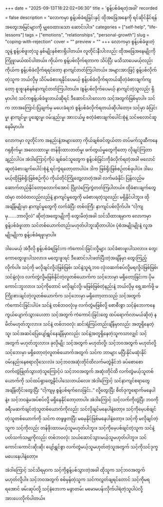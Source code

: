 +++
date = "2025-09-13T18:22:02+06:30"
title = 'စွန့်ပစ်ခံရတဲ့အခါ'
recorded = false
description = "လောကမှာ စွန့်ပစ်ခံရခြင်းနှင့် ထိုအခြေအနေကို ရင်ဆိုင်နိုင်ရန် အတွေးအမြင်များကို မျှဝေထားသော ဆောင်းပါး။"
categories = ["self-help", "life-lessons"]
tags = ["emotions", "relationships", "personal-growth"]
slug = "coping-with-rejection"
cover = ""
preview = ""
+++
လောကမှာ စွန့်ပစ်ခံဖူးတဲ့သူနဲ့ စွန့်ပစ်ဖူးတဲ့သူ နှစ်မျိုးနှစ်စားရှိပါတယ်။ လူတိုင်းနီးပါးလည်း ထိုအခြေအနေမျိုးကို ကြုံဖူးမယ်ထင်ပါတယ်။ ကိုယ်က စွန့်ပစ်လိုက်ရတာက သိပ်ပြီး မသိသာပေမယ့်လည်း ကိုယ်က စွန့်ပစ်ခံလိုက်ရရင်တော့ နာကျင်တတ်ကြပါတယ်။ အများအားဖြင့် စွန့်ပစ်လိုက်တဲ့သူက ဘယ်လိုမှ သိပ်မခံစားရနိုင်ပေမယ့် စွန့်ပစ်ခံလိုက်ရတယ်ဆိုတဲ့ခံစားချက်ကျတော့ စူးစူးနစ်နစ်နာကျင်တတ်ကြပါတယ်။ (စွန့်ပစ်လိုက်ပေမယ့် နာကျင်တဲ့သူလည်း ရှိမှာပါ။) သင်ကစွန့်ပစ်ခံဖူးတယ်ဆိုရင် ဒီဆောင်းပါးလေးက သင့်အတွက်ဖြစ်မှာပါ။ သင်က ဘာအကြောင်းပြချက်မှ မပေးခံရဘဲ စွန့်ပစ်ခံလိုက်ရတယ်ဆိုပါတော့။ သင့်မှာ ခံပြင်းမှု၊ နာကျင်မှု၊ ပူဆွေးမှု၊ ဝမ်းနည်းမှု၊ အားငယ်မှု စတဲ့ခံစားချက်ပေါင်းစုံနဲ့ သင်ဗလောင်ဆူနေမိမှာပါ။

လောကမှာ လူတိုင်းက အနည်းနဲ့အများတော့ ကိုယ်ချစ်ခင်တွယ်တာ တပ်မက်သူဆီကနေ ဂရုစိုက်မှု၊ အလေးထားမှု၊ တန်ဖိုးထားတတ်မှု၊ ဖက်တွယ်မှုတွေကိုတော့ လိုချင်ကြတာချည်းပါပဲ။ အဲဒါကြောင့်ကိုပဲ ချစ်ခင်သူတွေက စွန့်ပစ်ခြင်းကိုခံလိုက်ရတဲ့အခါ ဗလောင်ဆူတဲ့ခံစားချက်ပေါင်းစုံနဲ့ ရင်ကွဲရတော့တာပါပဲ။ ဒါက ဖြစ်ရိုးဖြစ်စဉ်တစ်ခုပါပဲ။ ဒါပေမယ့်ထိုဖြစ်ရိုးဖြစ်စဉ်ကိုပဲ ကိုယ်တိုင်ကြုံတွေ့လာတဲ့အခါ လက်မခံနိုင်၊ ပြန်လည်မဆောက်တည်နိုင်တော့လောက်အောင် ပြိုလဲကြေကွဲတတ်ကြပါတယ်။ ထိုခံစားချက်တွေထဲမှာ တဝဲ၀ဲတလည်လည်နဲ့ နာကျင်မှုတွေကို မခံစားရတဲ့သူလည်း မရှိနိုင်ပါဘူး။ ထိုအချိန်မျိုးမှာ နာကျင်မှုတွေကို လက်ခံပြီး တစ်ဝကြီး နာကျင်ပစ်လိုက်ပါ။ “ငါ့ကျမှ…….ဘာလို့လဲ” ဆိုတဲ့အတွေးမျိုးကို တွေးမိတဲ့အခါ သင်သိထားရမှာက လောကမှာ စွန့်ပစ်ခံဖူးတာ သင်တစ်ယောက်တည်းမဟုတ်ပါဘူးဆိုတာပါပဲ။ ပုံစံအမျိုးမျိုးနဲ့ လူအမျိုးမျိုးက စွန့်ပစ်ခံရဖူးမှာပါ။

ဒါပေမယ့် အဲဒီ့လို စွန့်ပစ်ခံရခြင်းက ကံကောင်းခြင်းလို့များ သင်ခံစားဖူးပါသလား။ တွေးကောတွေးဖူးပါသလား။
မတွေးဖူးရင် ဒီဆောင်းပါးဖတ်ပြီးတဲ့အချိန်မှာ တွေးကြည့်လိုက်ပါ။ သင့်ကို မလိုချင်လို့ပဲဖြစ်ဖြစ်၊ သင်နဲ့သူရဲ့ဘ၀ လုံးဝဆက်စပ်လို့မရလို့ပဲဖြစ်ဖြစ်၊ သင်နဲ့လုံး၀ လက်တွဲလို့မဖြစ်နိုင်တဲ့လူတစ်ယောက်က သင့်ဘေးမှာ မရှိတော့ခြင်းက ပိုမကောင်းဘူးလား။ သင့်ကိုတောင် မလိုချင်လို့၊ မဖြစ်ဖြစ်တဲ့နည်းနဲ့ ဘယ်လိုမှ ရှေ့ဆက်ဖို့ မကြိုးစားချင်တဲ့လူတစ်ယောက်က သင့်ဘေးမှာ မရှိတော့တာသည် သင့်အတွက် ကံကောင်းခြင်းပါပဲ။ သင်နဲ့ တစ်ဘဝလုံးမှ လက်တွဲမဖြစ်လို့ စောစီးစွာ သင့်နံဘေးကနေ ကွယ်ပျောက်သွားပေးတာ သင့်အတွက် ကံကောင်းခြင်းတွေ ထပ်ရောက်လာမယ်ဆိုတဲ့ နမိတ်မဟုတ်ဘူးလား။ သင်နဲ့ တစ်ဘဝလုံး ဆင်းရဲကြပ်တည်းချိန်မှာလည်း အတူရှိနေတဲ့သူ၊ သင်အဆင်ပြေပျော်ရွှင်နေချိန်မှာလည်း သင်နဲ့အတူရှိနေတဲ့သူကသာလျှင် သင့်အတွက် မဟုတ်ဘူးလား။ ခုလိုမျိုး သင့်အတွက် မဟုတ်လို့၊ သင့်ဘဝအတွက် မဟုတ်လို့ သင့်ဘေးမှာ မရှိတော့တဲ့လူတစ်ယောက်အတွက် သင်က ဘာများ မပြီးနိုင်မဆုံးနိုင် ဝမ်းနည်းနေစရာလိုသေးလဲ။ သင့်ဘဝအဆုံးတိုင်ထိလက်မတွဲနိုင်ဘဲ ခပ်စောစောလက်တွဲဖြုတ်သွားတဲ့သူကြောင့်ပဲ သင့်ဘဝအတွက် အဆုံးတိုင်ထိ လက်တွဲမယ့်သူတစ်ယောက်ကို သင်ထပ်ရှာတွေ့နိုင်ပါသေးတယ်လေ။ အဲဒါကြောင့် သင်နာကျင်စရာတွေ အချိန်တိုင်းတွေးပြီး “ငါ့ကျမှ စွန့်ပစ်ရက်လေခြင်း..” လို့တွေးပြီး စိတ်ဒုက္ခရောက်မနေပါနဲ့။ သင့်ဘဝနဲ့မအပ်စပ်လို့ မရှိနေနိုင်တော့တာပါ။ အဲဒါကြောင့် သင့်လက်ကိုတွဲပြီး ဘဝကို ခရီးမဆက်ချင်တဲ့သူတစ်ယောက်ကိုလည်း သင်လိုချင်မနေပါနဲ့တော့။ သင့်ကိုမေ့ပစ်ချင်တဲ့သူတစ်ယောက်ကို သင်က တဖွဖွတပြီး မမေ့နိုင်ဖြစ်မနေပါနဲ့တော့။ သင့်ကို မလိုချင်တဲ့သူက သင့်ကိုလည်း တန်ဖိုးထားမယ့်သူမဟုတ်ပါဘူး။ သင့်ကိုမေ့ပစ်ချင်တဲ့သူက သင်နဲ့ပတ်သက်သမျှကိုလည်း တစ်ဘဝလုံး သယ်ဆောင်သွားမယ့်သူမဟုတ်ပါဘူး။ သင်ကောင်းကောင်းဆိုးဆိုး ပျော်ရွှင်စွာ လက်တွဲမယ့်သူမဟုတ်တဲ့သူအတွက် သင့်ကိုသင်ဒုက္ခမပေးနေပါနဲ့တော့။

အဲဒါကြောင့် သင်သိရမှာက သင့်ကိုစွန့်ပစ်သွားတဲ့အခါ ထိုသူက သင့်ဘဝအတွက် မဟုတ်လို့ပါ။ သင့်ဘဝအတွက် စစ်မှန်တဲ့သူက သင်ကလွှတ်ချရင်တောင် သင့်ကိုမရရအောင် ဖမ်းဆုပ်လို့ သင့်နံဘေးက မခွာတမ်း မမောမပန်းလိုက်ပါရဲတဲ့သူပါပဲလို့ အားပေးလိုက်ပါတယ်။